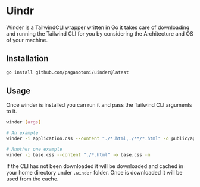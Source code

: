 # Uindr
Winder is a TailwindCLI wrapper written in Go it takes care of downloading and running the Tailwind CLI for you by considering the Architecture and OS of your machine.

## Installation

```bash
go install github.com/paganotoni/uinder@latest
```

## Usage
Once winder is installed you can run it and pass the Tailwind CLI arguments to it.

```bash
winder [args]

# An example
winder -i application.css --content "./*.html,./**/*.html" -o public/application.css -w

# Another one example
winder -i base.css --content "./*.html" -o base.css -m
```

If the CLI has not been downloaded it will be downloaded and cached in your home directory under `.winder` folder. Once is downloaded it will be used from the cache.